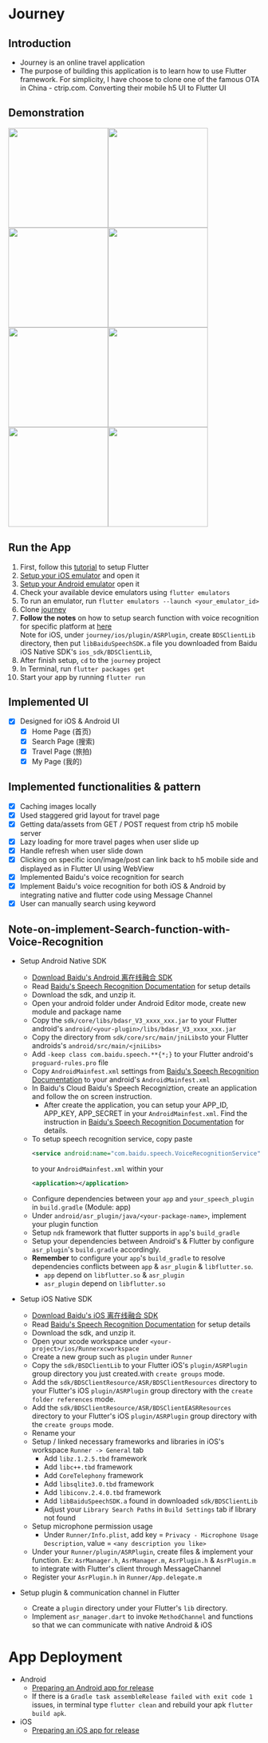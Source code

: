 # Journey

## Introduction
- Journey is an online travel application
- The purpose of building this application is to learn how to use Flutter framework.
For simplicity, I have choose to clone one of the famous OTA in China - ctrip.com. Converting 
their mobile h5 UI to Flutter UI

## Demonstration
<img src="https://github.com/ngchwanlii/journey/blob/master/demo_images/home.jpg" width="200"/><img src="https://github.com/ngchwanlii/journey/blob/master/demo_images/search_input.jpg" width="200"/><img src="https://github.com/ngchwanlii/journey/blob/master/demo_images/search_speak.jpg" width="200"/><img src="https://github.com/ngchwanlii/journey/blob/master/demo_images/search_web.jpg" width="200"/><img src="https://github.com/ngchwanlii/journey/blob/master/demo_images/web1.jpg" width="200"/><img src="https://github.com/ngchwanlii/journey/blob/master/demo_images/travel.jpg" width="200"/><img src="https://github.com/ngchwanlii/journey/blob/master/demo_images/travel_detail.jpg" width="200"/><img src="https://github.com/ngchwanlii/journey/blob/master/demo_images/my.jpg" width="200"/>

## Run the App
1. First, follow this [tutorial](https://flutter.dev/docs/get-started/install) to setup Flutter
2. [Setup your iOS emulator](https://flutter.dev/docs/get-started/install/macos#set-up-the-ios-simulator) and open it
3. [Setup your Android emulator](https://flutter.dev/docs/get-started/install/macos#set-up-the-android-emulator) open it
4. Check your available device emulators using ```flutter emulators```
5. To run an emulator, run ```flutter emulators --launch <your_emulator_id>```
6. Clone [journey](https://github.com/ngchwanlii/journey)
7. **Follow the notes** on how to setup search function with voice recognition for specific platform at [here](#Note-on-implement-Search-function-with-Voice-Recognition)  
Note for iOS, under ```journey/ios/plugin/ASRPlugin```, create ```BDSClientLib``` directory, 
then put ```libBaiduSpeechSDK.a``` file you downloaded from Baidu iOS Native SDK's ```ios_sdk/BDSClientLib```,     
8. After finish setup, ```cd``` to the ```journey``` project
9. In Terminal, run ```flutter packages get```
10. Start your app by running ```flutter run```


## Implemented UI
- [x] Designed for iOS & Android UI
    - [x] Home Page (首页)    
    - [x] Search Page (搜索)
    - [x] Travel Page (旅拍)
    - [x] My Page (我的)

## Implemented functionalities & pattern
- [x] Caching images locally
- [x] Used staggered grid layout for travel page
- [x] Getting data/assets from GET / POST request from ctrip h5 mobile server
- [x] Lazy loading for more travel pages when user slide up
- [x] Handle refresh when user slide down
- [x] Clicking on specific icon/image/post can link back to h5 mobile side and displayed as in Flutter UI using WebView
- [x] Implemented Baidu's voice recognition for search
- [x] Implement Baidu's voice recognition for both iOS & Android by integrating native and flutter code using Message Channel
- [x] User can manually search using keyword
            
##  Note-on-implement-Search-function-with-Voice-Recognition 
-   Setup Android Native SDK
    -   [Download Baidu's Android 离在线融合 SDK](https://ai.baidu.com/sdk#asr)
    -   Read [Baidu's Speech Recognition Documentation](http://ai.baidu.com/docs#/ASR-Android-SDK/top) for setup details   
    -   Download the sdk, and unzip it.
    -   Open your android folder under Android Editor mode, create new module and package name     
    -   Copy the ```sdk/core/libs/bdasr_V3_xxxx_xxx.jar``` to your Flutter android's 
        ```android/<your-plugin>/libs/bdasr_V3_xxxx_xxx.jar```             
    -   Copy the directory from ```sdk/core/src/main/jniLibs```to your Flutter androids's  ```android/src/main/<jniLibs>```
    -   Add ```-keep class com.baidu.speech.**{*;}``` to your Flutter android's ```proguard-rules.pro``` file
    -   Copy ```AndroidMainfest.xml``` settings from [Baidu's Speech Recognition Documentation](http://ai.baidu.com/docs#/ASR-Android-SDK/top)
        to your android's ```AndroidMainfest.xml```
    -   In Baidu's Cloud Baidu's Speech Recogniztion, create an application and follow the on screen instruction.
        -   After create the application, you can setup your APP_ID, APP_KEY, APP_SECRET in your ```AndroidMainfest.xml```. 
            Find the instruction in [Baidu's Speech Recognition Documentation](http://ai.baidu.com/docs#/ASR-Android-SDK/top)
            for details.
    -   To setup speech recognition service, copy paste 
        ```xml
        <service android:name="com.baidu.speech.VoiceRecognitionService" android:exported="false" />
        ``` 
        to your ```AndroidMainfest.xml``` within your 
        ```xml
        <application></application>
        ```  
    -   Configure dependencies between your ```app``` and ```your_speech_plugin``` in ```build.gradle``` (Module: app)
    -   Under ```android/asr_plugin/java/<your-package-name>```, implement your plugin function
    -   Setup ```ndk``` framework that flutter supports in ```app```'s ```build_gradle```
    -   Setup your dependencies between Android's & Flutter by configure ```asr_plugin```'s ```build.gradle``` accordingly. 
    -   **Remember** to configure your ```app```'s ```build_gradle``` to resolve dependencies conflicts between ```app``` & ```asr_plugin``` 
        & ```libflutter.so```.     
        - ```app``` depend on ```libflutter.so``` & ```asr_plugin```
        - ```asr_plugin``` depend on ```libflutter.so```  
       
-   Setup iOS Native SDK
    -   [Download Baidu's iOS 离在线融合 SDK](https://ai.baidu.com/sdk#asr)
    -   Read [Baidu's Speech Recognition Documentation](http://ai.baidu.com/docs#/ASR-iOS-SDK/top) for setup details
    -   Download the sdk, and unzip it.
    -   Open your xcode workspace under ```<your-project>/ios/Runnerxcworkspace```
    -   Create a new group such as ```plugin``` under ```Runner```    
    -   Copy the ```sdk/BSDClientLib``` to your Flutter iOS's ```plugin/ASRPlugin``` group directory you just created.with ```create groups``` mode.
    -   Add the ```sdk/BDSClientResource/ASR/BDSClientResources``` directory to your Flutter's iOS ```plugin/ASRPlugin``` group directory with the ```create folder references``` mode. 
    -   Add the ```sdk/BDSClientResource/ASR/BDSClientEASRResources``` directory to your Flutter's iOS ```plugin/ASRPlugin``` group directory with the ```create groups``` mode.
    -   Rename your     
    -   Setup / linked necessary frameworks and libraries in iOS's workspace ```Runner -> General``` tab
        - Add ```libz.1.2.5.tbd``` framework
        - Add ```libc++.tbd``` framework
        - Add ```CoreTelephony``` framework
        - Add ```libsqlite3.0.tbd``` framework
        - Add ```libiconv.2.4.0.tbd``` framework
        - Add ```libBaiduSpeechSDK.a``` found in downloaded ```sdk/BDSClientLib```
        - Adjust your ```Library Search Paths``` in ```Build Settings``` tab if library not found
    -   Setup microphone permission usage
        - Under ```Runner/Info.plist```, add key = ```Privacy - Microphone Usage Description```, value = ```<any description you like>```
    -   Under your ```Runner/plugin/ASRPlugin```, create files & implement your function. Ex: ```AsrManager.h```, ```AsrManager.m```, ```AsrPlugin.h``` & ```AsrPlugin.m```
        to integrate with Flutter's client through MessageChannel
    -   Register your ```AsrPlugin.h``` in ```Runner/App.delegate.m```         
    
-   Setup plugin & communication channel in Flutter
    -   Create a ```plugin``` directory under your Flutter's ```lib``` directory. 
    -   Implement ```asr_manager.dart``` to invoke ```MethodChannel``` and functions so that we can communicate with native Android & iOS

                    
# App Deployment
- Android
    - [Preparing an Android app for release](https://flutter.dev/docs/deployment/android)
    - If there is a ```Gradle task assembleRelease failed with exit code 1``` issues, 
        in terminal type ```flutter clean``` and rebuild your apk ```flutter build apk```.      
- iOS
    - [Preparing an iOS app for release](https://flutter.dev/docs/deployment/ios)    
        
     
        
        
          





